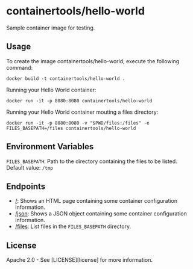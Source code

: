 # containertools/hello-world
Sample container image for testing.

## Usage
To create the image containertools/hello-world, execute the following command:
```shell
docker build -t containertools/hello-world .
```

Running your Hello World container:
```shell
docker run -it -p 8080:8080 containertools/hello-world
```

Running your Hello World container mouting a files directory:
```shell
docker run -it -p 8080:8080 -v "$PWD/files:/files" -e FILES_BASEPATH=/files containertools/hello-world
```

## Environment Variables
`FILES_BASEPATH`: Path to the directory containing the files to be listed. Default value: `/tmp`

## Endpoints
- [/](http://localhost:8080/): Shows an HTML page containing some container configuration information.
- [/json](http://localhost:8080/json): Shows a JSON object containing some container configuration information.
- [/files](http://localhost:8080/files): List files in the `FILES_BASEPATH` directory.

## License
Apache 2.0 - See [LICENSE][license] for more information.